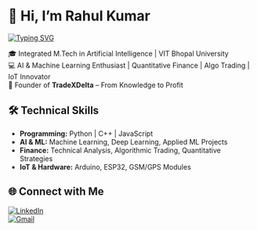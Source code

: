 # 👋 Hi, I’m Rahul Kumar  



[![Typing SVG](https://readme-typing-svg.herokuapp.com?size=24&color=FF5733&lines=AI+Enthusiast;Algo+Trader;IoT+Developer;Startup+Founder)](https://git.io/typing-svg)


🎓 Integrated M.Tech in Artificial Intelligence | VIT Bhopal University  
💻 AI & Machine Learning Enthusiast | Quantitative Finance | Algo Trading | IoT Innovator  
🌱 Founder of **TradeXDelta** – From Knowledge to Profit  

## 🛠️ Technical Skills
- **Programming:** Python | C++ | JavaScript  
- **AI & ML:** Machine Learning, Deep Learning, Applied ML Projects  
- **Finance:** Technical Analysis, Algorithmic Trading, Quantitative Strategies  
- **IoT & Hardware:** Arduino, ESP32, GSM/GPS Modules  

## 🌐 Connect with Me
[![LinkedIn](https://img.shields.io/badge/LinkedIn-blue?style=for-the-badge&logo=linkedin)](https://www.linkedin.com/in/rahul-kr-yadav-047b54251/)  
[![Gmail](https://img.shields.io/badge/Email-D14836?style=for-the-badge&logo=gmail&logoColor=white)](mailto:rahulk49643@gmail.com)

